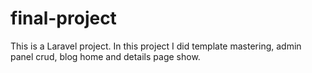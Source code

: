 # final-project
This is a Laravel project. In this project I did template mastering, admin panel crud, blog home and details page show.
